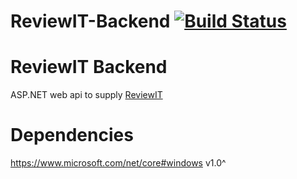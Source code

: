 # ReviewIT-Backend [![Build Status](https://travis-ci.org/Recensys/ReviewIT-backend.svg?branch=master)](https://travis-ci.org/Recensys/ReviewIT-backend)

# ReviewIT Backend

ASP.NET web api to supply [ReviewIT](https://github.com/cholewa1992/ReviewIT)

# Dependencies

https://www.microsoft.com/net/core#windows v1.0^

